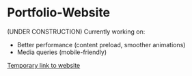 # Portfolio-Website

(UNDER CONSTRUCTION)
Currently working on:
- Better performance (content preload, smoother animations)
- Media queries (mobile-friendly)

[Temporary link to website](https://superchillb.github.io/Portfolio-Website/)

